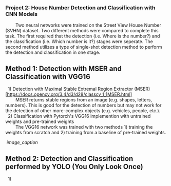 ### Project 2: House Number Detection and Classification with CNN Models
&nbsp;&nbsp;&nbsp;&nbsp;&nbsp;&nbsp;&nbsp;&nbsp;Two neural networks were trained on the Street View House Number (SVHN) dataset. Two different methods were compared to complete this task. The first required that the detection (i.e. Where is the number?) and the classification (i.e. Which number is it?) stages were seperate. The second method utilizes a type of single-shot detection method to perform the detection and classification in one stage.

## Method 1: Detection with MSER and Classification with VGG16
&nbsp;&nbsp;1) Detection with Maximal Stable Extremal Region Extractor (MSER)[https://docs.opencv.org/3.4/d3/d28/classcv_1_1MSER.html]  
&nbsp;&nbsp;&nbsp;&nbsp;&nbsp;&nbsp;&nbsp;&nbsp;MSER returns stable regions from an image (e.g. shapes, letters, numbers). This is good for the detection of numbers but may not work for the detection of other more-complex objects (e.g. vehicles, people, etc.).  
&nbsp;&nbsp;2) Classification with Pytorch's VGG16 implemention with untrained weights and pre-trained weights  
&nbsp;&nbsp;&nbsp;&nbsp;&nbsp;&nbsp;&nbsp;&nbsp;The VGG16 network was trained with two methods 1) training the weights from scratch and 2) training from a baseline of pre-trained weights.  
<img src="https://user-images.githubusercontent.com/29446797/167309158-949b24bc-2e22-47fc-a688-d06bbb262538.png" alt>


<p>
    <img src="https://user-images.githubusercontent.com/29446797/167309161-c2e9381e-4ef2-46fc-8ca0-6a3af97f615e.png" alt>  
    <em>image_caption</em>
</p>

## Method 2: Detection and Classification performed by YOLO (You Only Look Once)
&nbsp;&nbsp;1)
